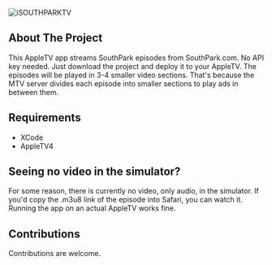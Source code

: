 ![iSOUTHPARKTV](https://user-images.githubusercontent.com/62561593/179314137-daf8ac32-7604-456b-88f7-39b52113d61d.png)

## About The Project

This AppleTV app streams SouthPark episodes from SouthPark.com. No API key needed. Just download the project and deploy it to your AppleTV. 
The episodes will be played in 3-4 smaller video sections. That's because the MTV server divides each episode into smaller sections to play ads in between them.


## Requirements

- XCode
- AppleTV4

## Seeing no video in the simulator? 
For some reason, there is currently no video, only audio, in the simulator. If you'd copy the .m3u8 link of the episode into Safari, you can watch it. Running the app on an actual AppleTV works fine. 

## Contributions

Contributions are welcome. 
